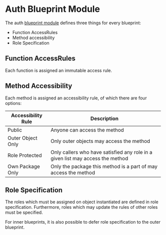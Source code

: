 # Auth Blueprint Module

The auth [blueprint module](../../architecture/application/blueprint/blueprint_modules.md) defines three
things for every blueprint:
* Function AccessRules
* Method accessibility
* Role Specification

## Function AccessRules

Each function is assigned an immutable access rule.

## Method Accessibility

Each method is assigned an accessibility rule, of which there are four options:

| Accessibility Rule | Description                                                                    |
|--------------------|--------------------------------------------------------------------------------|
| Public             | Anyone can access the method                                                   |
| Outer Object Only  | Only outer objects may access the method                                       |
| Role Protected     | Only callers who have satisfied any role in a given list may access the method |
| Own Package Only   | Only the package this method is a part of may access the method                |

## Role Specification

The roles which must be assigned on object instantiated are defined in role specification.
Furthermore, roles which may update the rules of other roles must be specified.

For inner blueprints, it is also possible to defer role specification to the outer blueprint.